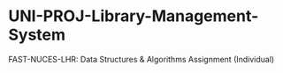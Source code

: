 # UNI-PROJ-Library-Management-System
FAST-NUCES-LHR: Data Structures &amp; Algorithms Assignment (Individual)
